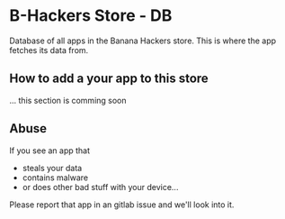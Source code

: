 # B-Hackers Store - DB

Database of all apps in the Banana Hackers store. This is where the app fetches its data from.



## How to add a your app to this store

... this section is comming soon


## Abuse

If you see an app that
- steals your data
- contains malware
- or does other bad stuff with your device...

Please report that app in an gitlab issue and we'll look into it.